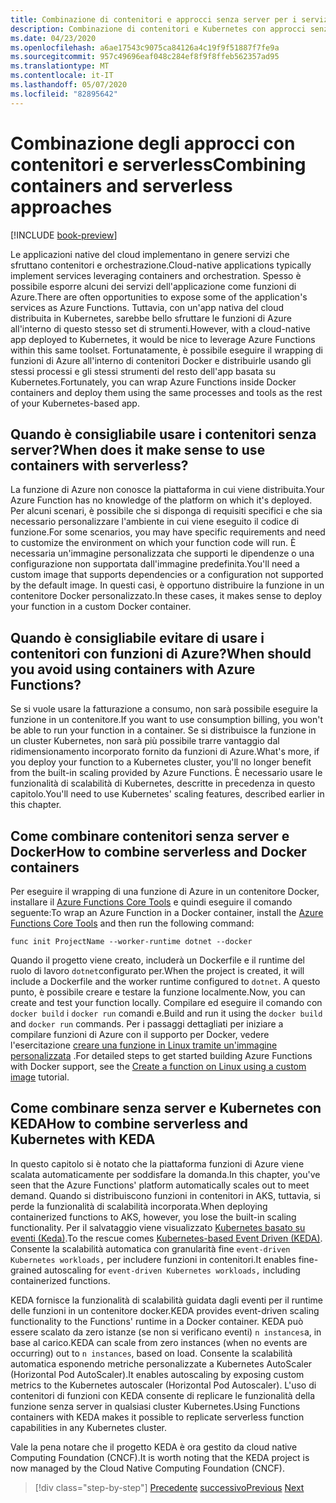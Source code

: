 ```yaml
---
title: Combinazione di contenitori e approcci senza server per i servizi nativi del cloud
description: Combinazione di contenitori e Kubernetes con approcci senza server
ms.date: 04/23/2020
ms.openlocfilehash: a6ae17543c9075ca84126a4c19f9f51887f7fe9a
ms.sourcegitcommit: 957c49696eaf048c284ef8f9f8ffeb562357ad95
ms.translationtype: MT
ms.contentlocale: it-IT
ms.lasthandoff: 05/07/2020
ms.locfileid: "82895642"
---
```

# <a name="combining-containers-and-serverless-approaches"></a><span data-ttu-id="be0b5-103">Combinazione degli approcci con contenitori e serverless</span><span class="sxs-lookup"><span data-stu-id="be0b5-103">Combining containers and serverless approaches</span></span>

[!INCLUDE [book-preview](../../../includes/book-preview.md)]

<span data-ttu-id="be0b5-104">Le applicazioni native del cloud implementano in genere servizi che sfruttano contenitori e orchestrazione.</span><span class="sxs-lookup"><span data-stu-id="be0b5-104">Cloud-native applications typically implement services leveraging containers and orchestration.</span></span> <span data-ttu-id="be0b5-105">Spesso è possibile esporre alcuni dei servizi dell'applicazione come funzioni di Azure.</span><span class="sxs-lookup"><span data-stu-id="be0b5-105">There are often opportunities to expose some of the application's services as Azure Functions.</span></span> <span data-ttu-id="be0b5-106">Tuttavia, con un'app nativa del cloud distribuita in Kubernetes, sarebbe bello sfruttare le funzioni di Azure all'interno di questo stesso set di strumenti.</span><span class="sxs-lookup"><span data-stu-id="be0b5-106">However, with a cloud-native app deployed to Kubernetes, it would be nice to leverage Azure Functions within this same toolset.</span></span> <span data-ttu-id="be0b5-107">Fortunatamente, è possibile eseguire il wrapping di funzioni di Azure all'interno di contenitori Docker e distribuirle usando gli stessi processi e gli stessi strumenti del resto dell'app basata su Kubernetes.</span><span class="sxs-lookup"><span data-stu-id="be0b5-107">Fortunately, you can wrap Azure Functions inside Docker containers and deploy them using the same processes and tools as the rest of your Kubernetes-based app.</span></span>

## <a name="when-does-it-make-sense-to-use-containers-with-serverless"></a><span data-ttu-id="be0b5-108">Quando è consigliabile usare i contenitori senza server?</span><span class="sxs-lookup"><span data-stu-id="be0b5-108">When does it make sense to use containers with serverless?</span></span>

<span data-ttu-id="be0b5-109">La funzione di Azure non conosce la piattaforma in cui viene distribuita.</span><span class="sxs-lookup"><span data-stu-id="be0b5-109">Your Azure Function has no knowledge of the platform on which it's deployed.</span></span> <span data-ttu-id="be0b5-110">Per alcuni scenari, è possibile che si disponga di requisiti specifici e che sia necessario personalizzare l'ambiente in cui viene eseguito il codice di funzione.</span><span class="sxs-lookup"><span data-stu-id="be0b5-110">For some scenarios, you may have specific requirements and need to customize the environment on which your function code will run.</span></span> <span data-ttu-id="be0b5-111">È necessaria un'immagine personalizzata che supporti le dipendenze o una configurazione non supportata dall'immagine predefinita.</span><span class="sxs-lookup"><span data-stu-id="be0b5-111">You'll need a custom image that supports dependencies or a configuration not supported by the default image.</span></span> <span data-ttu-id="be0b5-112">In questi casi, è opportuno distribuire la funzione in un contenitore Docker personalizzato.</span><span class="sxs-lookup"><span data-stu-id="be0b5-112">In these cases, it makes sense to deploy your function in a custom Docker container.</span></span>

## <a name="when-should-you-avoid-using-containers-with-azure-functions"></a><span data-ttu-id="be0b5-113">Quando è consigliabile evitare di usare i contenitori con funzioni di Azure?</span><span class="sxs-lookup"><span data-stu-id="be0b5-113">When should you avoid using containers with Azure Functions?</span></span>

<span data-ttu-id="be0b5-114">Se si vuole usare la fatturazione a consumo, non sarà possibile eseguire la funzione in un contenitore.</span><span class="sxs-lookup"><span data-stu-id="be0b5-114">If you want to use consumption billing, you won't be able to run your function in a container.</span></span> <span data-ttu-id="be0b5-115">Se si distribuisce la funzione in un cluster Kubernetes, non sarà più possibile trarre vantaggio dal ridimensionamento incorporato fornito da funzioni di Azure.</span><span class="sxs-lookup"><span data-stu-id="be0b5-115">What's more, if you deploy your function to a Kubernetes cluster, you'll no longer benefit from the built-in scaling provided by Azure Functions.</span></span> <span data-ttu-id="be0b5-116">È necessario usare le funzionalità di scalabilità di Kubernetes, descritte in precedenza in questo capitolo.</span><span class="sxs-lookup"><span data-stu-id="be0b5-116">You'll need to use Kubernetes' scaling features, described earlier in this chapter.</span></span>

## <a name="how-to-combine-serverless-and-docker-containers"></a><span data-ttu-id="be0b5-117">Come combinare contenitori senza server e Docker</span><span class="sxs-lookup"><span data-stu-id="be0b5-117">How to combine serverless and Docker containers</span></span>

<span data-ttu-id="be0b5-118">Per eseguire il wrapping di una funzione di Azure in un contenitore Docker, installare il [Azure Functions Core Tools](https://github.com/Azure/azure-functions-core-tools) e quindi eseguire il comando seguente:</span><span class="sxs-lookup"><span data-stu-id="be0b5-118">To wrap an Azure Function in a Docker container, install the [Azure Functions Core Tools](https://github.com/Azure/azure-functions-core-tools) and then run the following command:</span></span>

```console
func init ProjectName --worker-runtime dotnet --docker
```

<span data-ttu-id="be0b5-119">Quando il progetto viene creato, includerà un Dockerfile e il runtime del ruolo di lavoro `dotnet`configurato per.</span><span class="sxs-lookup"><span data-stu-id="be0b5-119">When the project is created, it will include a Dockerfile and the worker runtime configured to `dotnet`.</span></span> <span data-ttu-id="be0b5-120">A questo punto, è possibile creare e testare la funzione localmente.</span><span class="sxs-lookup"><span data-stu-id="be0b5-120">Now, you can create and test your function locally.</span></span> <span data-ttu-id="be0b5-121">Compilare ed eseguire il comando con `docker build` i `docker run` comandi e.</span><span class="sxs-lookup"><span data-stu-id="be0b5-121">Build and run it using the  `docker build` and `docker run` commands.</span></span> <span data-ttu-id="be0b5-122">Per i passaggi dettagliati per iniziare a compilare funzioni di Azure con il supporto per Docker, vedere l'esercitazione [creare una funzione in Linux tramite un'immagine personalizzata](https://docs.microsoft.com/azure/azure-functions/functions-create-function-linux-custom-image) .</span><span class="sxs-lookup"><span data-stu-id="be0b5-122">For detailed steps to get started building Azure Functions with Docker support, see the [Create a function on Linux using a custom image](https://docs.microsoft.com/azure/azure-functions/functions-create-function-linux-custom-image) tutorial.</span></span>

## <a name="how-to-combine-serverless-and-kubernetes-with-keda"></a><span data-ttu-id="be0b5-123">Come combinare senza server e Kubernetes con KEDA</span><span class="sxs-lookup"><span data-stu-id="be0b5-123">How to combine serverless and Kubernetes with KEDA</span></span>

<span data-ttu-id="be0b5-124">In questo capitolo si è notato che la piattaforma funzioni di Azure viene scalata automaticamente per soddisfare la domanda.</span><span class="sxs-lookup"><span data-stu-id="be0b5-124">In this chapter, you've seen that the Azure Functions' platform automatically scales out to meet demand.</span></span> <span data-ttu-id="be0b5-125">Quando si distribuiscono funzioni in contenitori in AKS, tuttavia, si perde la funzionalità di scalabilità incorporata.</span><span class="sxs-lookup"><span data-stu-id="be0b5-125">When deploying containerized functions to AKS, however, you lose the built-in scaling functionality.</span></span> <span data-ttu-id="be0b5-126">Per il salvataggio viene visualizzato [Kubernetes basato su eventi (Keda)](https://docs.microsoft.com/azure/azure-functions/functions-kubernetes-keda).</span><span class="sxs-lookup"><span data-stu-id="be0b5-126">To the rescue comes [Kubernetes-based Event Driven (KEDA)](https://docs.microsoft.com/azure/azure-functions/functions-kubernetes-keda).</span></span> <span data-ttu-id="be0b5-127">Consente la scalabilità automatica con granularità fine `event-driven Kubernetes workloads,` per includere funzioni in contenitori.</span><span class="sxs-lookup"><span data-stu-id="be0b5-127">It enables fine-grained autoscaling for `event-driven Kubernetes workloads,` including containerized functions.</span></span>

<span data-ttu-id="be0b5-128">KEDA fornisce la funzionalità di scalabilità guidata dagli eventi per il runtime delle funzioni in un contenitore docker.</span><span class="sxs-lookup"><span data-stu-id="be0b5-128">KEDA provides event-driven scaling functionality to the Functions' runtime in a Docker container.</span></span> <span data-ttu-id="be0b5-129">KEDA può essere scalato da zero istanze (se non si verificano eventi) `n instances`a, in base al carico.</span><span class="sxs-lookup"><span data-stu-id="be0b5-129">KEDA can scale from zero instances (when no events are occurring) out to `n instances`, based on load.</span></span> <span data-ttu-id="be0b5-130">Consente la scalabilità automatica esponendo metriche personalizzate a Kubernetes AutoScaler (Horizontal Pod AutoScaler).</span><span class="sxs-lookup"><span data-stu-id="be0b5-130">It enables autoscaling by exposing custom metrics to the Kubernetes autoscaler (Horizontal Pod Autoscaler).</span></span> <span data-ttu-id="be0b5-131">L'uso di contenitori di funzioni con KEDA consente di replicare le funzionalità della funzione senza server in qualsiasi cluster Kubernetes.</span><span class="sxs-lookup"><span data-stu-id="be0b5-131">Using Functions containers with KEDA makes it possible to replicate serverless function capabilities in any Kubernetes cluster.</span></span>

<span data-ttu-id="be0b5-132">Vale la pena notare che il progetto KEDA è ora gestito da cloud native Computing Foundation (CNCF).</span><span class="sxs-lookup"><span data-stu-id="be0b5-132">It is worth noting that the KEDA project is now managed by the Cloud Native Computing Foundation (CNCF).</span></span>

>[!div class="step-by-step"]
><span data-ttu-id="be0b5-133">[Precedente](leverage-serverless-functions.md)
>[successivo](deploy-containers-azure.md)</span><span class="sxs-lookup"><span data-stu-id="be0b5-133">[Previous](leverage-serverless-functions.md)
[Next](deploy-containers-azure.md)</span></span>
